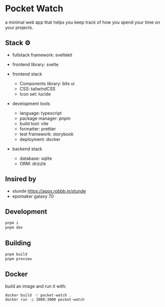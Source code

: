 # Pocket Watch

a minimal web app that helps you keep track of how you spend your time on your projects.

## Stack ⚙️

- fullstack framework: sveltekit
- frontend library: svelte
- frontend stack

  - Components library: bits ui
  - CSS: tailwindCSS
  - Icon set: lucide

- development tools
  - language: typescript
  - package manager: pnpm
  - build tool: vite
  - formatter: prettier
  - test framework: storybook
  - deployment: docker
- backend stack
  - database: sqlite
  - ORM: drizzle

## Insired by

- stunde https://apps.robbb.in/stunde
- epomaker galaxy 70

## Development

```bash
pnpm i
pnpm dev
```

## Building

```bash
pnpm build
pnpm preview
```

## Docker

build an image and run it with:

```bash
docker build -t pocket-watch .
docker run -p 3000:3000 pocket-watch
```
